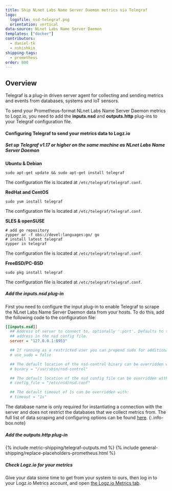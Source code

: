 ```yaml
---
title: Ship NLnet Labs Name Server Daemon metrics via Telegraf
logo:
  logofile: nsd-telegraf.png
  orientation: vertical
data-source: NLnet Labs Name Server Daemon
templates: ["docker"]
contributors:
  - daniel-tk
  - nshishkin
shipping-tags:  
  - prometheus
order: 800
---
```



## Overview

Telegraf is a plug-in driven server agent for collecting and sending metrics and events from databases, systems and IoT sensors.

To send your Prometheus-format NLnet Labs Name Server Daemon metrics to Logz.io, you need to add the **inputs.nsd** and **outputs.http** plug-ins to your Telegraf configuration file.

#### Configuring Telegraf to send your metrics data to Logz.io

<div class="tasklist">

##### Set up Telegraf v1.17 or higher on the same machine as NLnet Labs Name Server Daemon

**Ubuntu & Debian**

```shell
sudo apt-get update && sudo apt-get install telegraf
```

The configuration file is located at `/etc/telegraf/telegraf.conf`.

**RedHat and CentOS**

```shell
sudo yum install telegraf
```

The configuration file is located at `/etc/telegraf/telegraf.conf`.

**SLES & openSUSE**

```shell
# add go repository
zypper ar -f obs://devel:languages:go/ go
# install latest telegraf
zypper in telegraf
```

The configuration file is located at `/etc/telegraf/telegraf.conf`.

**FreeBSD/PC-BSD**

```shell
sudo pkg install telegraf
```

The configuration file is located at `/etc/telegraf/telegraf.conf`.
  
##### Add the inputs.nsd plug-in

First you need to configure the input plug-in to enable Telegraf to scrape the NLnet Labs Name Server Daemon data from your hosts. To do this, add the following code to the configuration file:


``` ini
[[inputs.nsd]]
  ## Address of server to connect to, optionally ':port'. Defaults to the
  ## address in the nsd config file.
  server = "127.0.0.1:8953"

  ## If running as a restricted user you can prepend sudo for additional access:
  # use_sudo = false

  ## The default location of the nsd-control binary can be overridden with:
  # binary = "/usr/sbin/nsd-control"

  ## The default location of the nsd config file can be overridden with:
  # config_file = "/etc/nsd/nsd.conf"

  ## The default timeout of 1s can be overridden with:
  # timeout = "1s"
```


<!-- info-box-start:info -->
The database name is only required for instantiating a connection with the server and does not restrict the databases that we collect metrics from. The full list of data scraping and configuring options can be found [here](https://github.com/influxdata/telegraf/blob/release-1.18/plugins/inputs/nsd/README.md).
{:.info-box.note}
<!-- info-box-end -->

##### Add the outputs.http plug-in

{% include metric-shipping/telegraf-outputs.md %}
{% include general-shipping/replace-placeholders-prometheus.html %}

##### Check Logz.io for your metrics

Give your data some time to get from your system to ours, then log in to your Logz.io Metrics account, and open [the Logz.io Metrics tab](https://app.logz.io/#/dashboard/metrics/).


</div>
